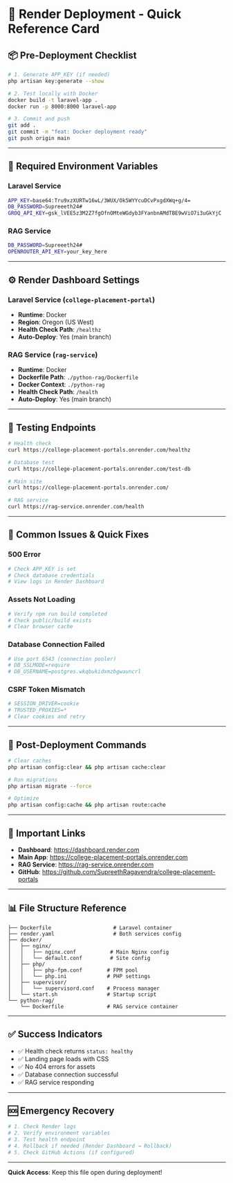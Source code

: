 # 🚀 Render Deployment - Quick Reference Card

## 📦 Pre-Deployment Checklist

```bash
# 1. Generate APP_KEY (if needed)
php artisan key:generate --show

# 2. Test locally with Docker
docker build -t laravel-app .
docker run -p 8000:8000 laravel-app

# 3. Commit and push
git add .
git commit -m "feat: Docker deployment ready"
git push origin main
```

---

## 🔐 Required Environment Variables

### Laravel Service
```bash
APP_KEY=base64:Tru9xzXURTw16wL/3WUX/Ok5WYYcuDCvPxgdXWq+g/4=
DB_PASSWORD=Supreeeth24#
GROQ_API_KEY=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
```

### RAG Service
```bash
DB_PASSWORD=Supreeeth24#
OPENROUTER_API_KEY=your_key_here
```

---

## ⚙️ Render Dashboard Settings

### Laravel Service (`college-placement-portal`)
- **Runtime**: Docker
- **Region**: Oregon (US West)
- **Health Check Path**: `/healthz`
- **Auto-Deploy**: Yes (main branch)

### RAG Service (`rag-service`)
- **Runtime**: Docker
- **Dockerfile Path**: `./python-rag/Dockerfile`
- **Docker Context**: `./python-rag`
- **Health Check Path**: `/health`
- **Auto-Deploy**: Yes (main branch)

---

## 🧪 Testing Endpoints

```bash
# Health check
curl https://college-placement-portals.onrender.com/healthz

# Database test
curl https://college-placement-portals.onrender.com/test-db

# Main site
curl https://college-placement-portals.onrender.com/

# RAG service
curl https://rag-service.onrender.com/health
```

---

## 🔧 Common Issues & Quick Fixes

### 500 Error
```bash
# Check APP_KEY is set
# Check database credentials
# View logs in Render Dashboard
```

### Assets Not Loading
```bash
# Verify npm run build completed
# Check public/build exists
# Clear browser cache
```

### Database Connection Failed
```bash
# Use port 6543 (connection pooler)
# DB_SSLMODE=require
# DB_USERNAME=postgres.wkqbukidxmzbgwauncrl
```

### CSRF Token Mismatch
```bash
# SESSION_DRIVER=cookie
# TRUSTED_PROXIES=*
# Clear cookies and retry
```

---

## 📝 Post-Deployment Commands

```bash
# Clear caches
php artisan config:clear && php artisan cache:clear

# Run migrations
php artisan migrate --force

# Optimize
php artisan config:cache && php artisan route:cache
```

---

## 🔗 Important Links

- **Dashboard**: https://dashboard.render.com
- **Main App**: https://college-placement-portals.onrender.com
- **RAG Service**: https://rag-service.onrender.com
- **GitHub**: https://github.com/SupreethRagavendra/college-placement-portals

---

## 📊 File Structure Reference

```
├── Dockerfile                    # Laravel container
├── render.yaml                   # Both services config
├── docker/
│   ├── nginx/
│   │   ├── nginx.conf           # Main Nginx config
│   │   └── default.conf         # Site config
│   ├── php/
│   │   ├── php-fpm.conf        # FPM pool
│   │   └── php.ini             # PHP settings
│   ├── supervisor/
│   │   └── supervisord.conf    # Process manager
│   └── start.sh                # Startup script
└── python-rag/
    └── Dockerfile              # RAG service container
```

---

## ✅ Success Indicators

- ✅ Health check returns `status: healthy`
- ✅ Landing page loads with CSS
- ✅ No 404 errors for assets
- ✅ Database connection successful
- ✅ RAG service responding

---

## 🆘 Emergency Recovery

```bash
# 1. Check Render logs
# 2. Verify environment variables
# 3. Test health endpoint
# 4. Rollback if needed (Render Dashboard → Rollback)
# 5. Check GitHub Actions (if configured)
```

---

**Quick Access**: Keep this file open during deployment!

